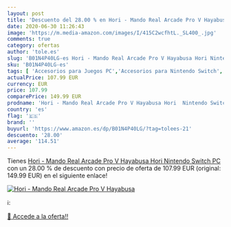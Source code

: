 ```yaml
---
layout: post
title: 'Descuento del 28.00 % en Hori - Mando Real Arcade Pro V Hayabusa '
date: 2020-06-30 11:26:43
image: 'https://m.media-amazon.com/images/I/415C2wcfhtL._SL400_.jpg'
comments: true
category: ofertas
author: 'tole.es'
slug: 'B01N4P40LG-es Hori - Mando Real Arcade Pro V Hayabusa Hori Nintendo...'
sku: 'B01N4P40LG-es'
tags: [ 'Accesorios para Juegos PC','Accesorios para Nintendo Switch','Hardware y juegos para Nintendo Switch','Juegos y Accesorios para PC','Mandos para Nintendo Switch','Videojuegos','nintendo', ]
actualPrice: 107.99 EUR
currency: EUR
price: 107.99
comparePrice: 149.99 EUR
prodname: 'Hori - Mando Real Arcade Pro V Hayabusa Hori  Nintendo Switch  PC '
country: 'es'
flag: '🇪🇸'
brand: ''
buyurl: 'https://www.amazon.es/dp/B01N4P40LG/?tag=tolees-21'
descuento: '28.00'
average: '114.51'
---
```


Tienes [Hori - Mando Real Arcade Pro V Hayabusa Hori  Nintendo Switch  PC ](https://www.amazon.es/dp/B01N4P40LG/?tag=tolees-21) con un 28.00 % de descuento con precio de oferta de 107.99 EUR (original: 149.99 EUR) en el siguiente enlace!

[![Hori - Mando Real Arcade Pro V Hayabusa ](https://m.media-amazon.com/images/I/415C2wcfhtL._SL400_.jpg)](https://www.amazon.es/dp/B01N4P40LG/?tag=tolees-21)

ℹ️:


[🛒 Accede a la oferta!!](https://www.amazon.es/dp/B01N4P40LG/?tag=tolees-21)
